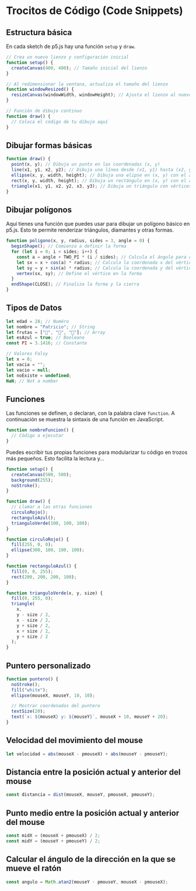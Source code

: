 # Trocitos de Código (Code Snippets)

## Estructura básica

En cada sketch de p5.js hay una función `setup` y `draw`.

```js
// Crea un nuevo lienzo y configuración inicial
function setup() {
  createCanvas(400, 400); // Tamaño inicial del lienzo
}

// Al redimensionar la ventana, actualiza el tamaño del lienzo
function windowResized() {
  resizeCanvas(windowWidth, windowHeight); // Ajusta el lienzo al nuevo tamaño de la ventana
}

// Función de dibujo continuo
function draw() {
  // Coloca el código de tu dibujo aquí
}
```

## Dibujar formas básicas

```js
function draw() {
  point(x, y); // Dibuja un punto en las coordenadas (x, y)
  line(x1, y1, x2, y2); // Dibuja una línea desde (x1, y1) hasta (x2, y2)
  ellipse(x, y, width, height); // Dibuja una elipse en (x, y) con el ancho y alto dados
  rect(x, y, width, height); // Dibuja un rectángulo en (x, y) con el ancho y alto dados
  triangle(x1, y1, x2, y2, x3, y3); // Dibuja un triángulo con vértices en (x1, y1), (x2, y2) y (x3, y3)
}
```

## Dibujar polígonos

Aquí tienes una función que puedes usar para dibujar un polígono básico en p5.js. Esto te permite renderizar triángulos, diamantes y otras formas.

```js
function poligono(x, y, radius, sides = 3, angle = 0) {
  beginShape(); // Comienza a definir la forma
  for (let i = 0; i < sides; i++) {
    const a = angle + TWO_PI * (i / sides); // Calcula el ángulo para cada vértice
    let sx = x + cos(a) * radius; // Calcula la coordenada x del vértice
    let sy = y + sin(a) * radius; // Calcula la coordenada y del vértice
    vertex(sx, sy); // Define el vértice en la forma
  }
  endShape(CLOSE); // Finaliza la forma y la cierra
}
```

## Tipos de Datos

```js
let edad = 28; // Numéro
let nombre = "Patricio"; // String
let frutas = ["🍎", "🍍", "🍉"]; // Array
let esAzul = true; // Booleano
const PI = 3.1416; // Constante

// Valores Falsy
let x = 0;
let vacia = "";
let vacio = null;
let noExiste = undefined;
NaN; // Not a number
```

## Funciones

Las funciones se definen, o declaran, con la palabra clave `function`. A continuación se muestra la sintaxis de una función en JavaScript.

```js
function nombreFuncion() {
  // Código a ejecutar
}
```

Puedes escribir tus propias funciones para modularizar tu código en trozos más pequeños. Esto facilita la lectura y...

```js
function setup() {
  createCanvas(500, 500);
  background(255);
  noStroke();
}

function draw() {
  // Llamar a las otras funciones
  circuloRojo();
  rectanguloAzul();
  trianguloVerde(100, 100, 100);
}

function circuloRojo() {
  fill(255, 0, 0);
  ellipse(300, 100, 100, 100);
}

function rectanguloAzul() {
  fill(0, 0, 255);
  rect(200, 200, 200, 100);
}

function trianguloVerde(x, y, size) {
  fill(0, 255, 0);
  triangle(
    x,
    y - size / 2,
    x - size / 2,
    y + size / 2,
    x + size / 2,
    y + size / 2
  );
}
```

## Puntero personalizado

```js
function puntero() {
  noStroke();
  fill("white");
  ellipse(mouseX, mouseY, 10, 10);

  // Mostrar coordenadas del puntero
  textSize(20);
  text(`x: ${mouseX} y: ${mouseY}`, mouseX + 10, mouseY + 20);
}
```

## Velocidad del movimiento del mouse

```js
let velocidad = abs(mouseX - pmouseX) + abs(mouseY - pmouseY);
```

## Distancia entre la posición actual y anterior del mouse

```js
const distancia = dist(mouseX, mouseY, pmouseX, pmouseY);
```

## Punto medio entre la posición actual y anterior del mouse

```js
const midX = (mouseX + pmouseX) / 2;
const midY = (mouseY + pmouseY) / 2;
```

## Calcular el ángulo de la dirección en la que se mueve el ratón

```js
const angulo = Math.atan2(mouseY - pmouseY, mouseX - pmouseX);
```
